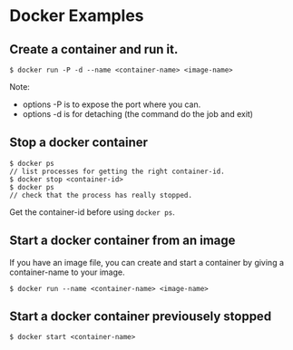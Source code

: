 # Docker Examples

## Create a container and run it.

```
$ docker run -P -d --name <container-name> <image-name>
```

Note: 
- options -P is to expose the port where you can.
- options -d is for detaching (the command do the job and exit)

## Stop a docker container

```
$ docker ps
// list processes for getting the right container-id.
$ docker stop <container-id>
$ docker ps 
// check that the process has really stopped.
```

Get the container-id before using `docker ps`.

## Start a docker container from an image

If you have an image file, you can create and start a container by giving a container-name to your image.

```
$ docker run --name <container-name> <image-name>
```

## Start a docker container previousely stopped

```
$ docker start <container-name>
```

